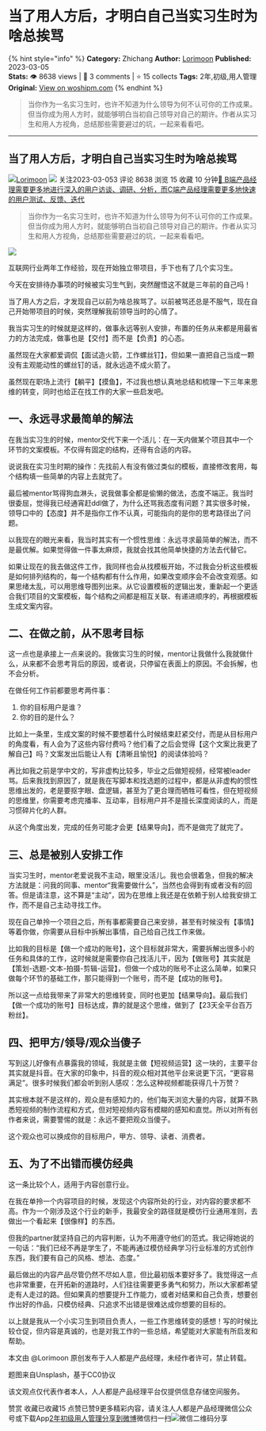 # 当了用人方后，才明白自己当实习生时为啥总挨骂
{% hint style="info" %}
**Category:** Zhichang
**Author:** [Lorimoon](https://www.woshipm.com/u/1163958)
**Published:** 2023-03-05  
**Stats:** 👁️ 8638 views | 💬 3 comments | ⭐ 15 collects
**Tags:** 2年,初级,用人管理
**Original:** [View on woshipm.com](https://www.woshipm.com/zhichang/5772078.html)
{% endhint %}
> 当你作为一名实习生时，也许不知道为什么领导为何不认可你的工作成果。但当你成为用人方时，就能够明白当初自己领导对自己的期许。作者从实习生和用人方视角，总结那些需要避过的坑，一起来看看吧。

---

## 当了用人方后，才明白自己当实习生时为啥总挨骂

[![](https://static.woshipm.com/ttw_avatar_20230304182917_7108.jpg?imageView2/1/w/72/h/72/q/100)](https://www.woshipm.com/u/1163958)[Lorimoon](https://www.woshipm.com/u/1163958) ![](https://static.woshipm.com/tag/1101_1@2x.png) 关注2023-03-053 评论 8638 浏览 15 收藏 10 分钟[🔗 B端产品经理需要更多地进行深入的用户访谈、调研、分析，而C端产品经理需要更多地快速的用户测试、反馈、迭代](https://ke.qidianla.com/courses/bcpm)

> 当你作为一名实习生时，也许不知道为什么领导为何不认可你的工作成果。但当你成为用人方时，就能够明白当初自己领导对自己的期许。作者从实习生和用人方视角，总结那些需要避过的坑，一起来看看吧。

![](https://image.woshipm.com/wp-files/2023/03/wtYSCIZGhcwEZI92aXF8.jpg)

互联网行业两年工作经验，现在开始独立带项目，手下也有了几个实习生。

今天在安排待办事项的时候被实习生气到，突然醒悟这不就是三年前的自己吗！

当了用人方之后，才发现自己以前为啥总挨骂了。以前被骂还总是不服气，现在自己开始带项目的时候，突然理解我前领导当时的心情了。

我当实习生的时候就是这样的，做事永远等别人安排，布置的任务从来都是用最省力的方法完成，做事也是【交付】而不是【负责】的心态。

虽然现在大家都爱调侃【面试造火箭，工作螺丝钉】，但如果一直把自己当成一颗没有主观能动性的螺丝钉的话，就永远造不成火箭了。

虽然现在职场上流行【躺平】【摸鱼】，不过我也想认真地总结和梳理一下三年来思维的转变，同时也给正在找工作的大家一些启发吧。

## 一、永远寻求最简单的解法

在我当实习生的时候，mentor交代下来一个活儿：在一天内做某个项目其中一个环节的文案模板。不仅得有固定的结构，还得有合适的内容。

说说我在实习生时期的操作：先找前人有没有做过类似的模板，直接修改套用，每个结构填一些简单的内容上去就完了。

最后被mentor骂得狗血淋头，说我做事全都是偷懒的做法，态度不端正。我当时很委屈，觉得我已经通宵赶ddl做了，为什么还骂我态度有问题？其实很多时候，领导口中的【态度】并不是指你工作不认真，可能指向的是你的思考路径出了问题。

以我现在的眼光来看，我当时其实有一个惯性思维：永远寻求最简单的解法，而不是最优解。如果觉得做一件事太麻烦，我就会找其他简单快捷的方法去代替它。

如果让现在的我去做这件工作，我同样也会从找模板开始，不过我会分析这些模板是如何排列结构的，每一个结构都有什么作用，如果改变顺序会不会改变观感。如果思绪太乱，可以用思维导图列出来。从它设置模板的逻辑出发，重新起一个更适合我们项目的文案模板，每个结构之间都是相互关联、有递进顺序的，再根据模板生成文案内容。

## 二、在做之前，从不思考目标

这一点也是承接上一点来说的。我做实习生的时候，mentor让我做什么我就做什么，从来都不会思考背后的原因，或者说，只停留在表面上的原因。不会拆解，也不会分析。

在做任何工作前都要思考两件事：

1.  你的目标用户是谁？
2.  你的目的是什么？

比如上一条里，生成文案的时候不要想着什么时候结束赶紧交付，而是从目标用户的角度看，有人会为了这些内容付费吗？他们看了之后会觉得【这个文案比我更了解自己】吗？文案发出后能让人有【清晰且愉悦】的阅读体验吗？

再比如我之前是学中文的，写非虚构比较多，毕业之后做短视频，经常被leader骂。后来我找到原因了，就是我在写脚本和找选题的过程中，都是从非虚构的惯性思维出发的，老是要抠字眼、盘逻辑，甚至为了更合理而牺牲可看性，但在短视频的思维里，你需要考虑完播率、互动率，目标用户并不是擅长深度阅读的人，而是习惯碎片化的人群。

从这个角度出发，完成的任务可能才会更【结果导向】，而不是做完了就完了。

## 三、总是被别人安排工作

当实习生时，mentor老爱说我不主动，眼里没活儿。我也会很着急，但我的解决方法就是：问我的同事、mentor“我需要做什么”，当然也会得到有或者没有的回答。但是请注意，这不算是“主动”，因为在思维上我还是在依赖于别人给我安排工作，而不是自己主动寻找工作。

现在自己单拎一个项目之后，所有事都需要自己来安排，甚至有时候没有【事情】等着你做，你需要从目标中拆解出事情，自己给自己找工作来做。

比如我的目标是【做一个成功的账号】，这个目标就非常大，需要拆解出很多小的任务和具体的工作，这时候就是需要你自己找活儿干，因为【做账号】其实就是【策划-选题-文本-拍摄-剪辑-运营】，但做一个成功的账号不止这么简单，如果只做每个环节的基础工作，那只能得到一个账号，而不是【成功的账号】。

所以这一点给我带来了非常大的思维转变，同时也更加【结果导向】。最后我们【做一个成功的账号】目标达成，靠的就是这个思维，做到了【23天全平台百万粉丝】。

## 四、把甲方/领导/观众当傻子

写到这儿好像有点暴露我的领域，我就是主做【短视频运营】这一块的，主要平台其实就是抖音。在大家的印象中，抖音的观众相对其他平台来说更下沉，“更容易满足”。很多时候我们都会听到别人感叹：怎么这种视频都能获得几十万赞？

其实根本就不是这样的，观众是有感知力的，他们每天浏览大量的内容，就算不熟悉短视频的制作流程和方式，但对短视频内容有模糊的感知和直觉。所以对所有创作者来说，需要警惕的就是：永远不要把观众当傻子。

这个观众也可以换成你的目标用户，甲方、领导、读者、消费者。

## 五、为了不出错而模仿经典

这一条比较个人，适用于内容创意行业。

在我在单拎一个内容项目的时候，发现这个内容所处的行业，对内容的要求都不高。作为一个刚涉及这个行业的新手，我最安全的路径就是模仿行业通用准则，去做出一个看起来【很像样】的东西。

但我的partner就坚持自己的内容判断，认为不用遵守他们的范式。我记得她说的一句话：“我们已经不再是学生了，不能再通过模仿经典学习行业标准的方式创作东西，我们要有自己的风格、想法、态度。”

最后做出的内容产品尽管仍然不尽如人意，但比最初版本要好多了。我觉得这一点也非常重要，在开拓新的道路时，人们往往需要更多勇气和努力，所以大家都希望走有人走过的路。但如果真的想要提升工作能力，或者对结果和自己负责，想要创作出好的作品，只模仿经典、只追求不出错是很难达成你想要的目标的。

以上就是我从一个小实习生到项目负责人，一些工作思维转变的感想！写的时候比较仓促，但内容是真诚的，也是对我工作的一些总结，希望能对大家能有所启发和帮助。

本文由 @Lorimoon 原创发布于人人都是产品经理，未经作者许可，禁止转载。

题图来自Unsplash，基于CC0协议

该文观点仅代表作者本人，人人都是产品经理平台仅提供信息存储空间服务。

赞赏 收藏已收藏15 点赞已赞9更多精彩内容，请关注人人都是产品经理微信公众号或下载App[2年](https://www.woshipm.com/tag/2%e5%b9%b4)[初级](https://www.woshipm.com/tag/%e5%88%9d%e7%ba%a7)[用人管理](https://www.woshipm.com/tag/%e7%94%a8%e4%ba%ba%e7%ae%a1%e7%90%86)[分享到微博](https://service.weibo.com/share/share.php?appkey=2775287854&title=当了用人方后，才明白自己当实习生时为啥总挨骂&url=https://www.woshipm.com/zhichang/5772078.html&pic=https://image.woshipm.com/wp-files/2023/03/wtYSCIZGhcwEZI92aXF8.jpg)微信扫一扫![微信二维码](https://api.pwmqr.com/qrcode/create/?url=https://www.woshipm.com/zhichang/5772078.html)分享